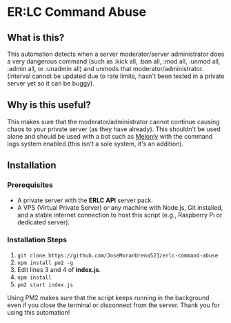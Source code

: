 # ER:LC Command Abuse

## What is this?
This automation detects when a server moderator/server administrator does a very dangerous command (such as :kick all, :ban all, :mod all, :unmod all, :admin all, or :unadmin all) and unmods that moderator/administrator. (interval cannot be updated due to rate limits, hasn't been tested in a private server yet so it can be buggy).

## Why is this useful?
This makes sure that the moderator/administrator cannot continue causing chaos to your private server (as they have already). This shouldn't be used alone and should be used with a bot such as [Melonly](https://melonly.xyz/) with the command logs system enabled (this isn't a sole system, it's an addition).

## Installation
### Prerequisites
- A private server with the **ERLC API** server pack.
- A VPS (Virtual Private Server) or any machine with Node.js, Git installed, and a stable internet connection to host this script (e.g., Raspberry Pi or dedicated server).

### Installation Steps
1. `git clone https://github.com/JoseMoranUrena523/erlc-command-abuse`
2. `npm install pm2 -g`
3. Edit lines 3 and 4 of **index.js**.
4. `npm install`
5. `pm2 start index.js`

Using PM2 makes sure that the script keeps running in the background even if you close the terminal or disconnect from the server. Thank you for using this automation!
